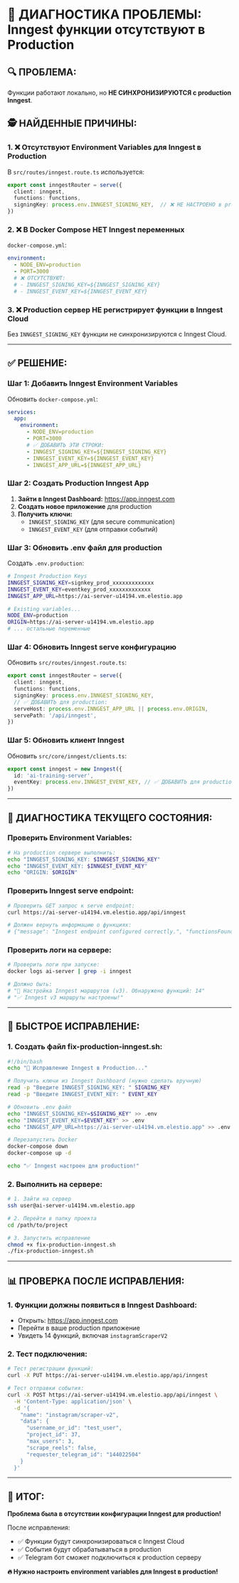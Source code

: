 # 🚨 ДИАГНОСТИКА ПРОБЛЕМЫ: Inngest функции отсутствуют в Production

## 🔍 **ПРОБЛЕМА:**
Функции работают локально, но **НЕ СИНХРОНИЗИРУЮТСЯ с production Inngest**.

## 🕵️ **НАЙДЕННЫЕ ПРИЧИНЫ:**

### 1. **❌ Отсутствуют Environment Variables для Inngest в Production**

В `src/routes/inngest.route.ts` используется:
```typescript
export const inngestRouter = serve({
  client: inngest,
  functions: functions,
  signingKey: process.env.INNGEST_SIGNING_KEY,  // ❌ НЕ НАСТРОЕНО в production!
})
```

### 2. **❌ В Docker Compose НЕТ Inngest переменных**

`docker-compose.yml`:
```yaml
environment:
  - NODE_ENV=production
  - PORT=3000
  # ❌ ОТСУТСТВУЮТ:
  # - INNGEST_SIGNING_KEY=${INNGEST_SIGNING_KEY}
  # - INNGEST_EVENT_KEY=${INNGEST_EVENT_KEY}
```

### 3. **❌ Production сервер НЕ регистрирует функции в Inngest Cloud**

Без `INNGEST_SIGNING_KEY` функции не синхронизируются с Inngest Cloud.

---

## ✅ **РЕШЕНИЕ:**

### **Шаг 1: Добавить Inngest Environment Variables**

Обновить `docker-compose.yml`:

```yaml
services:
  app:
    environment:
      - NODE_ENV=production
      - PORT=3000
      # ✅ ДОБАВИТЬ ЭТИ СТРОКИ:
      - INNGEST_SIGNING_KEY=${INNGEST_SIGNING_KEY}
      - INNGEST_EVENT_KEY=${INNGEST_EVENT_KEY}
      - INNGEST_APP_URL=${INNGEST_APP_URL}
```

### **Шаг 2: Создать Production Inngest App**

1. **Зайти в Inngest Dashboard:** https://app.inngest.com
2. **Создать новое приложение** для production
3. **Получить ключи:**
   - `INNGEST_SIGNING_KEY` (для secure communication)
   - `INNGEST_EVENT_KEY` (для отправки событий)

### **Шаг 3: Обновить .env файл для production**

Создать `.env.production`:
```bash
# Inngest Production Keys
INNGEST_SIGNING_KEY=signkey_prod_xxxxxxxxxxxxx
INNGEST_EVENT_KEY=eventkey_prod_xxxxxxxxxxxxx
INNGEST_APP_URL=https://ai-server-u14194.vm.elestio.app

# Existing variables...
NODE_ENV=production
ORIGIN=https://ai-server-u14194.vm.elestio.app
# ... остальные переменные
```

### **Шаг 4: Обновить Inngest serve конфигурацию**

Обновить `src/routes/inngest.route.ts`:

```typescript
export const inngestRouter = serve({
  client: inngest,
  functions: functions,
  signingKey: process.env.INNGEST_SIGNING_KEY,
  // ✅ ДОБАВИТЬ для production:
  serveHost: process.env.INNGEST_APP_URL || process.env.ORIGIN,
  servePath: '/api/inngest',
})
```

### **Шаг 5: Обновить клиент Inngest**

Обновить `src/core/inngest/clients.ts`:

```typescript
export const inngest = new Inngest({
  id: 'ai-training-server',
  eventKey: process.env.INNGEST_EVENT_KEY, // ✅ ДОБАВИТЬ для production
})
```

---

## 🧪 **ДИАГНОСТИКА ТЕКУЩЕГО СОСТОЯНИЯ:**

### **Проверить Environment Variables:**

```bash
# На production сервере выполнить:
echo "INNGEST_SIGNING_KEY: $INNGEST_SIGNING_KEY"
echo "INNGEST_EVENT_KEY: $INNGEST_EVENT_KEY"
echo "ORIGIN: $ORIGIN"
```

### **Проверить Inngest serve endpoint:**

```bash
# Проверить GET запрос к serve endpoint:
curl https://ai-server-u14194.vm.elestio.app/api/inngest

# Должен вернуть информацию о функциях:
# {"message": "Inngest endpoint configured correctly.", "functionsFound": 14}
```

### **Проверить логи на сервере:**

```bash
# Проверить логи при запуске:
docker logs ai-server | grep -i inngest

# Должно быть:
# "🚦 Настройка Inngest маршрутов (v3). Обнаружено функций: 14"
# "✅ Inngest v3 маршруты настроены!"
```

---

## 🚀 **БЫСТРОЕ ИСПРАВЛЕНИЕ:**

### **1. Создать файл fix-production-inngest.sh:**

```bash
#!/bin/bash
echo "🔧 Исправление Inngest в Production..."

# Получить ключи из Inngest Dashboard (нужно сделать вручную)
read -p "Введите INNGEST_SIGNING_KEY: " SIGNING_KEY
read -p "Введите INNGEST_EVENT_KEY: " EVENT_KEY

# Обновить .env файл
echo "INNGEST_SIGNING_KEY=$SIGNING_KEY" >> .env
echo "INNGEST_EVENT_KEY=$EVENT_KEY" >> .env
echo "INNGEST_APP_URL=https://ai-server-u14194.vm.elestio.app" >> .env

# Перезапустить Docker
docker-compose down
docker-compose up -d

echo "✅ Inngest настроен для production!"
```

### **2. Выполнить на сервере:**

```bash
# 1. Зайти на сервер
ssh user@ai-server-u14194.vm.elestio.app

# 2. Перейти в папку проекта
cd /path/to/project

# 3. Запустить исправление
chmod +x fix-production-inngest.sh
./fix-production-inngest.sh
```

---

## 📊 **ПРОВЕРКА ПОСЛЕ ИСПРАВЛЕНИЯ:**

### **1. Функции должны появиться в Inngest Dashboard:**
- Открыть: https://app.inngest.com
- Перейти в ваше production приложение
- Увидеть 14 функций, включая `instagramScraperV2`

### **2. Тест подключения:**

```bash
# Тест регистрации функций:
curl -X PUT https://ai-server-u14194.vm.elestio.app/api/inngest

# Тест отправки события:
curl -X POST https://ai-server-u14194.vm.elestio.app/api/inngest \
  -H 'Content-Type: application/json' \
  -d '{
    "name": "instagram/scraper-v2",
    "data": {
      "username_or_id": "test_user",
      "project_id": 37,
      "max_users": 3,
      "scrape_reels": false,
      "requester_telegram_id": "144022504"
    }
  }'
```

---

## 🎯 **ИТОГ:**

**Проблема была в отсутствии конфигурации Inngest для production!**

После исправления:
- ✅ Функции будут синхронизироваться с Inngest Cloud
- ✅ События будут обрабатываться в production  
- ✅ Telegram бот сможет подключиться к production серверу

**🔥 Нужно настроить environment variables для Inngest в production!** 